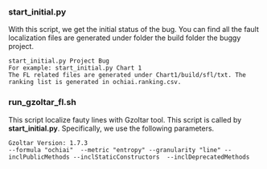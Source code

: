 
### start_initial.py 
With this script, we get the initial status of the bug.
You can find all the fault localization files are generated under folder the build folder the buggy project.
```
start_initial.py Project Bug
For example: start_initial.py Chart 1
The FL related files are generated under Chart1/build/sfl/txt. The ranking list is generated in ochiai.ranking.csv.
```

### run_gzoltar_fl.sh 
This script localize fauty lines with Gzoltar tool. This script is called by **start_initial.py**. Specifically, we use the following parameters. 
```
Gzoltar Version: 1.7.3
--formula "ochiai"  --metric "entropy" --granularity "line" --inclPublicMethods --inclStaticConstructors  --inclDeprecatedMethods 
```
